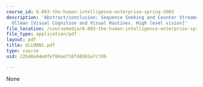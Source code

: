 ```yaml
---
course_id: 6-803-the-human-intelligence-enterprise-spring-2002
description: 'Abstract/conclusion: Sequence Seeking and Counter Streams, by Shimon
  Ullman [Visual Cognition and Visual Routines. High level vision]'
file_location: /coursemedia/6-803-the-human-intelligence-enterprise-spring-2002/22b40a94e0fef04aef18f40981e7c7d6_ULLMAN1.pdf
file_type: application/pdf
layout: pdf
title: ULLMAN1.pdf
type: course
uid: 22b40a94e0fef04aef18f40981e7c7d6

---
```

None
